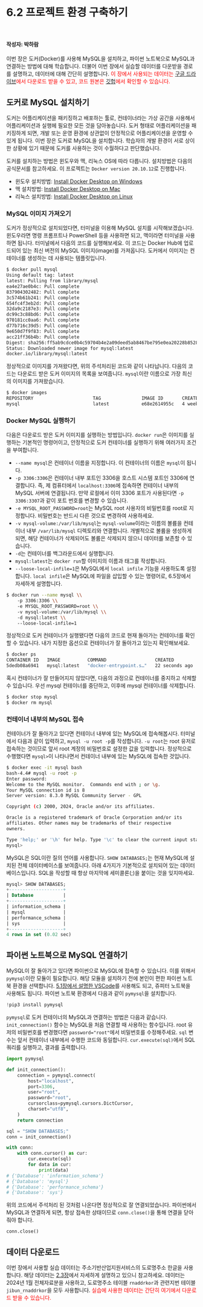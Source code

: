 # 6.2 프로젝트 환경 구축하기

<br>

#### 작성자: 박하람

이번 장은 도커(Docker)를 사용해 MySQL을 설치하고, 파이썬 노트북으로 MySQL과 연결하는 방법에 대해 학습합니다. 더불어 이번 장에서 실습할 데이터를 다운받을 경로를 설명하고, 데이터에 대해 간단히 설명합니다. <span style="color: red">이 장에서 사용되는 데이터는 [구글 드라이브](https://drive.google.com/drive/folders/1l5TRq-lcdlhWHmhAk6KFwPY7wP4BfAUL?usp=drive_link)에서 다운로드 받을 수 있고, 코드 원본은 [깃헙](https://github.com/hike-lab/address-data-guide/tree/main/code/chapter-6)에서 확인할 수 있습니다.</span>

## 도커로 MySQL 설치하기

도커는 어플리케이션을 패키징하고 배포하는 툴로, 컨테이너라는 가상 공간을 사용해서 어플리케이션과 실행헤 필요한 모든 것을 담아놓습니다. 도커 형태로 어플리케이션을 패키징하게 되면, 개발 또는 운영 환경에 상관없이 안정적으로 어플리케이션을 운영할 수 있게 됩니다. 이번 장은 도커로 MySQL을 설치합니다. 학습자의 개발 환경이 서로 상이한 상황에 있기 때문에 도커를 사용하는 것이 수월하다고 판단했습니다.

도커를 설치하는 방법은 윈도우와 맥, 리눅스 OS에 따라 다릅니다. 설치방법은 다음의 공식문서를 참고하세요. 이 프로젝트는 `Docker version 20.10.12`로 진행합니다.

- 윈도우 설치방법: [Install Docker Desktop on Windows](https://docs.docker.com/desktop/install/windows-install/)
- 맥 설치방법: [Install Docker Desktop on Mac](https://docs.docker.com/desktop/install/mac-install/)
- 리눅스 설치방법: [Install Docker Desktop on Linux](https://docs.docker.com/desktop/install/linux-install/)

### MySQL 이미지 가져오기

도커가 정상적으로 설치되었다면, 터미널을 이용해 MySQL 설치를 시작해보겠습니다. 윈도우라면 명령 프롬프트나 PowerShell 등을 사용하면 되고, 맥이라면 터미널을 사용하면 됩니다. 터미널에서 다음의 코드를 실행해보세요. 이 코드는 Docker Hub에 업로드되어 있는 최신 버전의 MySQL 이미지(image)를 가져옵니다. 도커에서 이미지는 컨테이너를 생성하는 데 사용되는 템플릿입니다.

```bash
$ docker pull mysql
Using default tag: latest
latest: Pulling from library/mysql
ea4e27ae0b4c: Pull complete
837904302482: Pull complete
3c574b61b241: Pull complete
654fc4f3eb2d: Pull complete
32da9c2187e3: Pull complete
dc99c3c88bd6: Pull complete
970181cc0aa6: Pull complete
d77b716c39d5: Pull complete
9e650d7f9f83: Pull complete
acc21ff36b4b: Pull complete
Digest: sha256:ff5ab9cdce0b4c59704b4e2a09deed5ab8467be795e0ea20228b8528f53fcf82
Status: Downloaded newer image for mysql:latest
docker.io/library/mysql:latest
```

정상적으로 이미지를 가져왔다면, 위의 주석처리된 코드와 같이 나타납니다. 다음의 코드는 다운로드 받은 도커 이미지의 목록을 보여줍니다. `mysql`이란 이름으로 가장 최신의 이미지를 가져왔습니다.

```bash
$ docker images
REPOSITORY                      TAG               IMAGE ID       CREATED         SIZE
mysql                           latest            e68e2614955c   4 weeks ago     638MB
```

### Docker MySQL 실행하기

다음은 다운로드 받은 도커 이미지를 실행하는 방법입니다. `docker run`은 이미지를 실행하는 기본적인 명령어이고, 안정적으로 도커 컨테이너를 실행하기 위해 여러가지 조건을 부여합니다.

- `--name mysql`은 컨테이너 이름을 지정합니다. 이 컨테이너의 이름은 `mysql`이 됩니다.
- `-p 3306:3306`은 컨테이너 내부 포트인 3306을 호스트 시스템 포트인 3306에 연결합니다. 즉, 제 컴퓨터에서 `localhost:3306`에 접속하면 컨테이너 내부의 MySQL 서버에 연결됩니다. 만약 로컬에서 이미 3306 포트가 사용된다면 `-p 3306:3307`과 같이 포트 번호를 변경할 수 있습니다.
- `-e MYSQL_ROOT_PASSWORD=root`는 MySQL root 사용자의 비밀번호를 root로 지정합니다. 비밀번호는 반드시 다른 것으로 변경하여 사용하세요.
- `-v mysql-volume:/var/lib/mysql`는 `mysql-volume`이라는 이름의 볼륨을 컨테이너 내부 `/var/lib/mysql` 디렉토리와 연결합니다. 개별적으로 볼륨을 생성하게 되면, 해당 컨테이너가 삭제되어도 볼륨은 삭제되지 않으니 데이터를 보존할 수 있습니다.
- `-d`는 컨테이너를 백그라운드에서 실행합니다.
- `mysql:latest`는 `docker run`할 이미지의 이름과 태그를 작성합니다.
- `--loose-local-infile=1`은 MySQL에서 `local infile` 기능을 사용하도록 설정합니다. `local infile`은 MySQL에 파일을 삽입할 수 있는 명령어로, 6.5장에서 자세하게 설명합니다.

```bash
$ docker run --name mysql \\
    -p 3306:3306 \\
    -e MYSQL_ROOT_PASSWORD=root \\
    -v mysql-volume:/var/lib/mysql \\
    -d mysql:latest \\
    --loose-local-infile=1
```

정상적으로 도커 컨테이너가 실행됐다면 다음의 코드로 현재 돌아가는 컨테이너를 확인할 수 있습니다. 내가 지정한 옵션으로 컨테이너가 잘 돌아가고 있는지 확인해보세요.

```bash
$ docker ps
CONTAINER ID   IMAGE          COMMAND                  CREATED          STATUS          PORTS                               NAMES
5dedb08a6941   mysql:latest   "docker-entrypoint.s…"   22 seconds ago   Up 22 seconds   0.0.0.0:3306->3306/tcp, 33060/tcp   mysql
```

혹시 컨테이너가 잘 만들어지지 않았다면, 다음의 과정으로 컨테이너를 중지하고 삭제할 수 있습니다. 우선 mysql 컨테이너를 중단하고, 이후에 mysql 컨테이너를 삭제합니다.

```bash
$ docker stop mysql
$ docker rm mysql
```

### 컨테이너 내부의 MySQL 접속

컨테이너가 잘 돌아가고 있다면 컨테이너 내부에 있는 MySQL에 접속해봅시다. 터미널에서 다음과 같이 입력하고, `mysql -u root -p`를 작성합니다. `-u root`는 root 유저로 접속하는 것이므로 앞서 root 계정의 비밀번호로 설정한 값을 입력합니다. 정상적으로 수행했다면 `mysql>`이 나타나면서 컨테이너 내부에 있는 MySQL에 접속한 것입니다.

```bash
$ docker exec -it mysql bash
bash-4.4# mysql -u root -p
Enter password:
Welcome to the MySQL monitor.  Commands end with ; or \g.
Your MySQL connection id is 8
Server version: 8.3.0 MySQL Community Server - GPL

Copyright (c) 2000, 2024, Oracle and/or its affiliates.

Oracle is a registered trademark of Oracle Corporation and/or its
affiliates. Other names may be trademarks of their respective
owners.

Type 'help;' or '\h' for help. Type '\c' to clear the current input statement.\
mysql>
```

MySQL은 SQL이란 질의 언어를 사용합니다. `SHOW DATABASES;`는 현재 MySQL에 설치된 전체 데이터베이스를 보여줍니다. 아래 4가지가 기본적으로 설치되어 있는 데이터베이스입니다. SQL을 작성할 때 항상 마지막에 세미콜론(;)을 붙이는 것을 잊지마세요.

```sql
mysql> SHOW DATABASES;
+--------------------+
| Database           |
+--------------------+
| information_schema |
| mysql              |
| performance_schema |
| sys                |
+--------------------+
4 rows in set (0.02 sec)
```

## 파이썬 노트북으로 MySQL 연결하기

MySQL이 잘 돌아가고 있다면 파이썬으로 MySQL에 접속할 수 있습니다. 이를 위해서 `pymysql`이란 모듈이 필요합니다. 해당 모듈을 설치하기 전에 본인이 편한 파이썬 노트북 환경을 선택합니다. [5.1장에서 설명한 VSCode](/contents/chapter-5/chapter-5-1.md)를 사용해도 되고, 쥬피터 노트북을 사용해도 됩니다. 파이썬 노트북 환경에서 다음과 같이 `pymysql`을 설치합니다.

```py
!pip3 install pymysql
```

`pymysql`로 도커 컨테이너의 MySQL과 연결하는 방법은 다음과 같습니다. `init_connection()` 함수는 MySQL을 처음 연결할 때 사용하는 함수입니다. root 유저의 비밀번호를 변경했다면 `password="root"`에서 비밀번호를 수정해주세요. `sql` 변수는 앞서 컨테이너 내부에서 수행한 코드와 동일합니다. `cur.execute(sql)`에서 SQL 쿼리를 실행하고, 결과를 출력합니다.

```py
import pymysql

def init_connection():
    connection = pymysql.connect(
        host="localhost",
        port=3306,
        user="root",
        password="root",
        cursorclass=pymysql.cursors.DictCursor,
        charset="utf8",
    )
    return connection

sql = "SHOW DATABASES;"
conn = init_connection()

with conn:
    with conn.cursor() as cur:
        cur.execute(sql)
        for data in cur:
            print(data)
# {'Database': 'information_schema'}
# {'Database': 'mysql'}
# {'Database': 'performance_schema'}
# {'Database': 'sys'}
```

위의 코드에서 주석처리 된 것처럼 나온다면 정상적으로 잘 연결되었습니다. 파이썬에서 MySQL과 연결하게 되면, 항상 접속한 상태이므로 `conn.close()`을 통해 연결을 닫아줘야 합니다.

```py
conn.close()
```

## 데이터 다운로드

이번 장에서 사용할 실습 데이터는 주소기반산업지원서비스의 도로명주소 한글을 사용합니다. 해당 데이터는 [2.3장](/contents/chapter-2/chapter-2-3.md)에서 자세하게 설명하고 있으니 참고하세요. 데이터는 2024년 1월 전체자료분을 사용하고, 도로명주소 테이블 `rnaddrkor`과 관련지번 테이블 `jibun_rnaddrkor`을 모두 사용합니다. <span style="color:red">실습에 사용한 데이터는 간단히 여기에서 다운로드 받을 수 있습니다.</span>
